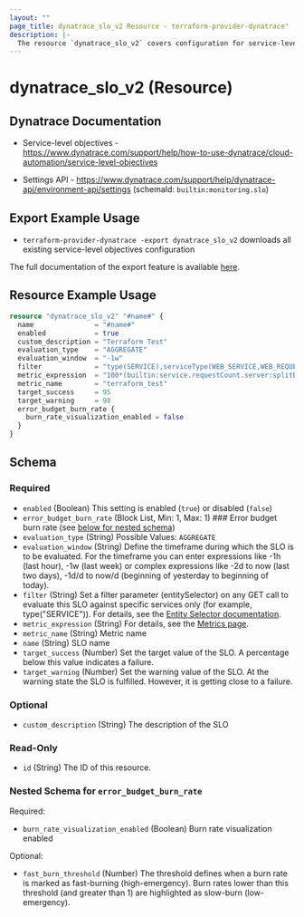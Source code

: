 ```yaml
---
layout: ""
page_title: dynatrace_slo_v2 Resource - terraform-provider-dynatrace"
description: |-
  The resource `dynatrace_slo_v2` covers configuration for service-level objectives
---
```


# dynatrace_slo_v2 (Resource)

## Dynatrace Documentation

- Service-level objectives - https://www.dynatrace.com/support/help/how-to-use-dynatrace/cloud-automation/service-level-objectives

- Settings API - https://www.dynatrace.com/support/help/dynatrace-api/environment-api/settings (schemaId: `builtin:monitoring.slo`)

## Export Example Usage

- `terraform-provider-dynatrace -export dynatrace_slo_v2` downloads all existing service-level objectives configuration

The full documentation of the export feature is available [here](https://registry.terraform.io/providers/dynatrace-oss/dynatrace/latest/docs/guides/export-v2).

## Resource Example Usage

```terraform
resource "dynatrace_slo_v2" "#name#" {
  name               = "#name#"
  enabled            = true
  custom_description = "Terraform Test"
  evaluation_type    = "AGGREGATE"
  evaluation_window  = "-1w"
  filter             = "type(SERVICE),serviceType(WEB_SERVICE,WEB_REQUEST_SERVICE)"
  metric_expression  = "100*(builtin:service.requestCount.server:splitBy())/(builtin:service.requestCount.server:splitBy())"
  metric_name        = "terraform_test"
  target_success     = 95
  target_warning     = 98
  error_budget_burn_rate {
    burn_rate_visualization_enabled = false
  }
}
```

<!-- schema generated by tfplugindocs -->
## Schema

### Required

- `enabled` (Boolean) This setting is enabled (`true`) or disabled (`false`)
- `error_budget_burn_rate` (Block List, Min: 1, Max: 1) ### Error budget burn rate (see [below for nested schema](#nestedblock--error_budget_burn_rate))
- `evaluation_type` (String) Possible Values: `AGGREGATE`
- `evaluation_window` (String) Define the timeframe during which the SLO is to be evaluated. For the timeframe you can enter expressions like -1h (last hour), -1w (last week) or complex expressions like -2d to now (last two days), -1d/d to now/d (beginning of yesterday to beginning of today).
- `filter` (String) Set a filter parameter (entitySelector) on any GET call to evaluate this SLO against specific services only (for example, type("SERVICE")).  For details, see the [Entity Selector documentation](https://dt-url.net/entityselector).
- `metric_expression` (String) For details, see the [Metrics page](/ui/metrics "Metrics page").
- `metric_name` (String) Metric name
- `name` (String) SLO name
- `target_success` (Number) Set the target value of the SLO. A percentage below this value indicates a failure.
- `target_warning` (Number) Set the warning value of the SLO. At the warning state the SLO is fulfilled. However, it is getting close to a failure.

### Optional

- `custom_description` (String) The description of the SLO

### Read-Only

- `id` (String) The ID of this resource.

<a id="nestedblock--error_budget_burn_rate"></a>
### Nested Schema for `error_budget_burn_rate`

Required:

- `burn_rate_visualization_enabled` (Boolean) Burn rate visualization enabled

Optional:

- `fast_burn_threshold` (Number) The threshold defines when a burn rate is marked as fast-burning (high-emergency). Burn rates lower than this threshold (and greater than 1) are highlighted as slow-burn (low-emergency).
 